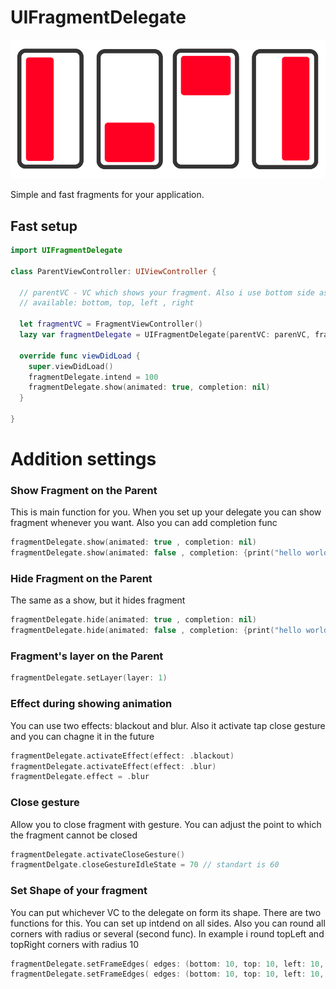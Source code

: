 # UIFragmentDelegate 

 ![alt text](https://github.com/Jeytery/UIFragmentDelegate//blob/master/UIFragmentDelegate_v2.png?raw=true)

Simple and fast fragments for your application. 

## Fast setup 
```swift
import UIFragmentDelegate

class ParentViewController: UIViewController {

  // parentVC - VC which shows your fragment. Also i use bottom side as example. Chooose whatever would you like.
  // available: bottom, top, left , right
  
  let fragmentVC = FragmentViewController()
  lazy var fragmentDelegate = UIFragmentDelegate(parentVC: parenVC, fragmentVC: fragmentVC, side: .bottom)
  
  override func viewDidLoad {
    super.viewDidLoad()
    fragmentDelegate.intend = 100
    fragmentDelegate.show(animated: true, completion: nil)
  }

}
```

# Addition settings 
### Show Fragment on the Parent 
This is main function for you. When you set up your delegate you can show fragment whenever you want. Also you can add completion func
```swift
fragmentDelegate.show(animated: true , completion: nil)
fragmentDelegate.show(animated: false , completion: {print("hello world!")})
```
### Hide Fragment on the Parent 
The same as a show, but it hides fragment
```swift
fragmentDelegate.hide(animated: true , completion: nil)
fragmentDelegate.hide(animated: false , completion: {print("hello world!")})
```
### Fragment's layer on the Parent 
```swift
fragmentDelegate.setLayer(layer: 1)
```
### Effect during showing animation 
You can use two effects: blackout and blur. Also it activate tap close gesture and you can chagne it in the future 
```swift
fragmentDelegate.activateEffect(effect: .blackout)
fragmentDelegate.activateEffect(effect: .blur)
fragmentDelegate.effect = .blur 
```
### Close gesture 
Allow you to close fragment with gesture. You can adjust the point to which the fragment cannot be closed
```swift
fragmentDelegate.activateCloseGesture()
fragmentDelgate.closeGestureIdleState = 70 // standart is 60
```
### Set Shape of your fragment 
You can put whichever VC to the delegate on form its shape. There are two functions for this. You can set up intdend on all sides. Also you can round all corners with radius or several (second func). In example i round topLeft and topRight corners with radius 10
```swift
fragmentDelegate.setFrameEdges( edges: (bottom: 10, top: 10, left: 10, right: 10), cornerRadius: 10) // same func with radius for all corners 
fragmentDelegate.setFrameEdges( edges: (bottom: 10, top: 10, left: 10, right: 10), cornerRadius: ([.topLeft, .topRight], radius: 10))
```
